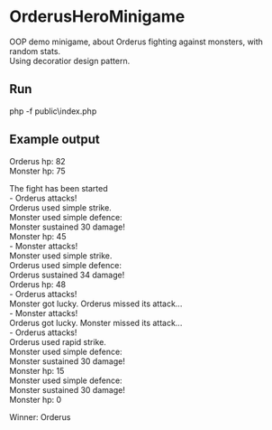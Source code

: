 # OrderusHeroMinigame
OOP demo minigame, about Orderus fighting against monsters, with random stats. \
Using decoratior design pattern.

## Run
php -f public\index.php

## Example output
Orderus hp: 82<br />
Monster hp: 75<br />

The fight has been started<br />
\- Orderus attacks!<br />
Orderus used simple strike.<br /> 
Monster used simple defence:<br />
Monster sustained 30 damage!<br />
Monster hp: 45<br />
\- Monster attacks!<br />
Monster used simple strike.<br />
Orderus used simple defence:<br />
Orderus sustained 34 damage!<br />
Orderus hp: 48<br />
\- Orderus attacks!<br />
Monster got lucky. Orderus missed its attack...<br />
\- Monster attacks!<br />
Orderus got lucky. Monster missed its attack...<br />
\- Orderus attacks!<br />
Orderus used rapid strike.<br />
Monster used simple defence:<br />
Monster sustained 30 damage!<br />
Monster hp: 15<br />
Monster used simple defence:<br />
Monster sustained 30 damage!<br />
Monster hp: 0<br />

Winner: Orderus
